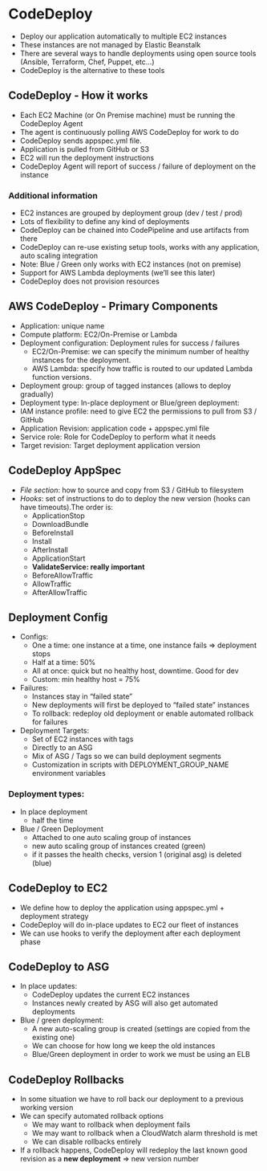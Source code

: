 # CodeDeploy

- Deploy our application automatically to multiple EC2 instances
- These instances are not managed by Elastic Beanstalk
- There are several ways to handle deployments using open source tools (Ansible, Terraform, Chef, Puppet, etc...)
- CodeDeploy is the alternative to these tools

## CodeDeploy - How it works

- Each EC2 Machine (or On Premise machine) must be running the CodeDeploy Agent
- The agent is continuously polling AWS CodeDeploy for work to do
- CodeDeploy sends appspec.yml file.
- Application is pulled from GitHub or S3
- EC2 will run the deployment instructions
- CodeDeploy Agent will report of success / failure of deployment on the instance

### Additional information

- EC2 instances are grouped by deployment group (dev / test / prod)
- Lots of flexibility to define any kind of deployments
- CodeDeploy can be chained into CodePipeline and use artifacts from there
- CodeDeploy can re-use existing setup tools, works with any application, auto scaling integration
- Note: Blue / Green only works with EC2 instances (not on premise)
- Support for AWS Lambda deployments (we’ll see this later)
- CodeDeploy does not provision resources

## AWS CodeDeploy - Primary Components

- Application: unique name
- Compute platform: EC2/On-Premise or Lambda
- Deployment configuration: Deployment rules for success / failures
    - EC2/On-Premise: we can specify the minimum number of healthy instances for the deployment.
    - AWS Lambda: specify how traffic is routed to our updated Lambda function versions.
- Deployment group: group of tagged instances (allows to deploy gradually)
- Deployment type: In-place deployment or Blue/green deployment:
- IAM instance profile: need to give EC2 the permissions to pull from S3 / GitHub
- Application Revision: application code + appspec.yml file
- Service role: Role for CodeDeploy to perform what it needs
- Target revision: Target deployment application version

## CodeDeploy AppSpec

- *File section*: how to source and copy from S3 / GitHub to filesystem
- *Hooks*: set of instructions to do to deploy the new version (hooks can have timeouts).The order is:
    - ApplicationStop
    - DownloadBundle
    - BeforeInstall
    - Install
    - AfterInstall
    - ApplicationStart
    - **ValidateService: really important**
    - BeforeAllowTraffic
    - AllowTraffic
    - AfterAllowTraffic

## Deployment Config

- Configs:
    - One a time: one instance at a time, one instance fails => deployment stops
    - Half at a time: 50%
    - All at once: quick but no healthy host, downtime. Good for dev
    - Custom: min healthy host = 75%
- Failures:
    - Instances stay in “failed state”
    - New deployments will first be deployed to “failed state” instances
    - To rollback: redeploy old deployment or enable automated rollback for failures
- Deployment Targets:
    - Set of EC2 instances with tags
    - Directly to an ASG
    - Mix of ASG / Tags so we can build deployment segments
    - Customization in scripts with DEPLOYMENT_GROUP_NAME environment variables

### Deployment types:

- In place deployment
    - half the time
- Blue / Green Deployment
    - Attached to one auto scaling group of instances
    - new auto scaling group of instances created (green)
    - if it passes the health checks, version 1 (original asg) is deleted (blue)

## CodeDeploy to EC2

- We define how to deploy the application using appspec.yml + deployment strategy
- CodeDeploy will do in-place updates to EC2 our fleet of instances
- We can use hooks to verify the deployment after each deployment phase

## CodeDeploy to ASG

- In place updates:
    - CodeDeploy updates the current EC2 instances
    - Instances newly created by ASG will also get automated deployments
- Blue / green deployment:
    - A new auto-scaling group is created  (settings are copied from the existing one)
    - We can choose for how long we keep the old instances
    - Blue/Green deployment in order to work we must be using an ELB

## CodeDeploy Rollbacks

- In some situation we have to roll back our deployment to a previous working version
- We can specify automated rollback options
    - We may want to rollback when deployment fails
    - We may want to rollback when a CloudWatch alarm threshold is met
    - We can disable rollbacks entirely
- If a rollback happens, CodeDeploy will redeploy the last known good revision as a **new deployment** => new version number
